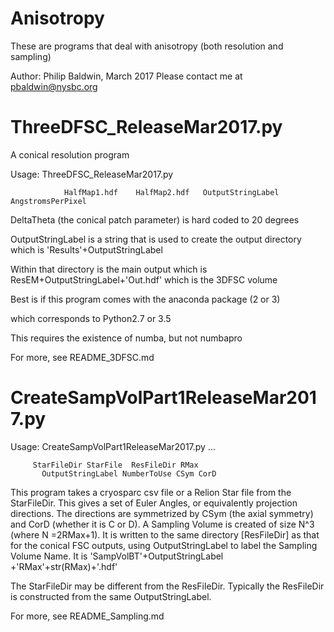# Anisotropy
These are programs that deal with anisotropy (both resolution and sampling) 


 Author: Philip Baldwin, March 2017
 Please contact me at pbaldwin@nysbc.org


# ThreeDFSC_ReleaseMar2017.py

 A conical resolution program 

Usage: ThreeDFSC_ReleaseMar2017.py

                HalfMap1.hdf    HalfMap2.hdf   OutputStringLabel   AngstromsPerPixel  
                
DeltaTheta (the conical patch parameter) is hard coded to 20 degrees


OutputStringLabel is a string that is used to create the output directory
which is 'Results'+OutputStringLabel

Within that directory is the main output which is ResEM+OutputStringLabel+'Out.hdf' 
  which is the 3DFSC volume


Best is if this program comes with the anaconda package (2 or 3)

 which corresponds to Python2.7 or 3.5
 
This requires the existence of numba, but not numbapro

For more, see README_3DFSC.md




# CreateSampVolPart1ReleaseMar2017.py


Usage:
CreateSampVolPart1ReleaseMar2017.py ...

         StarFileDir StarFile  ResFileDir RMax 
           OutputStringLabel NumberToUse CSym CorD


This program takes a cryosparc csv file or a Relion Star file
 from the StarFileDir. This gives a set of Euler Angles,
    or equivalently projection directions. 
       The directions are symmetrized by CSym (the axial 
   symmetry) and CorD (whether it is C or D). 
   A Sampling Volume is created of size N^3 (where N =2RMax+1).
   It is written to the same directory [ResFileDir] as that for the conical FSC outputs,
  using OutputStringLabel to label the Sampling Volume Name.
  It is 'SampVolBT'+OutputStringLabel +'RMax'+str(RMax)+'.hdf'

The StarFileDir may be  different from the ResFileDir.
Typically the ResFileDir is constructed from the same OutputStringLabel.


For more, see README_Sampling.md


   

